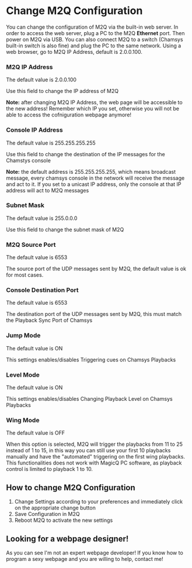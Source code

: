 # Change M2Q Configuration

You can change the configuration of M2Q via the built-in web server.
In order to access the web server, plug a PC to the M2Q **Ethernet** port. Then power on M2Q via USB. You can also connect M2Q to a switch (Chamsys built-in switch is also fine) and plug the PC to the same network.
Using a web browser, go to M2Q IP Address, default is 2.0.0.100.

### M2Q IP Address

The default value is 2.0.0.100

Use this field to change the IP address of M2Q

**Note:** after changing M2Q IP Address, the web page will be accessible to the new address!
Remember which IP you set, otherwise you will not be able to access the cofniguration webpage anymore!


### Console IP Address	

The default value is 255.255.255.255

Use this field to change the destination of the IP messages for the Chamstys console

**Note:** the default address is 255.255.255.255, which means broadcast message, every chamsys console in the network will receive the message and act to it. If you set to a unicast IP address, only the console at that IP address will act to M2Q messages


### Subnet Mask		

The default value is 255.0.0.0

Use this field to change the subnet mask of M2Q


### M2Q Source Port	

The default value is 6553

The source port of the UDP messages sent by M2Q, the default value is ok for most cases.


### Console Destination Port

The default value is 6553

The destination port of the UDP messages sent by M2Q, this must match the Playback Sync Port of Chamsys
	

### Jump Mode

The default value is ON

This settings enables/disables Triggering cues on Chamsys Playbacks


### Level Mode

The default value is ON

This settings enables/disables Changing Playback Level on Chamsys Playbacks


### Wing Mode

The default value is OFF

When this option is selected, M2Q will trigger the playbacks from 11 to 25 instead of 1 to 15, in this way you can still use your first 10 playbacks manually and have the "automated" triggering on the first wing playbacks.
This functionalities does not work with MagicQ PC software, as playback control is limited to playback 1 to 10.


## How to change M2Q Configuration

1. Change Settings according to your preferences and immediately click on the appropriate change button
2. Save Configuration in M2Q
3. Reboot M2Q to activate the new settings




## Looking for a webpage designer!

As you can see I'm not an expert webpage developer! If you know how to program a sexy webpage and you are willing to help, contact me!
